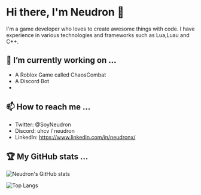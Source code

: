 # Hi there, I'm Neudron 👋

I'm a game developer who loves to create awesome things with code. I have experience in various technologies and frameworks such as Lua,Luau and C++. 

## 🔭 I’m currently working on ...

- A Roblox Game called ChaosCombat
- A Discord Bot
- 
## 📫 How to reach me ...

- Twitter: @SoyNeudron
- Discord: uhcv / neudron
- LinkedIn: https://www.linkedin.com/in/neudronx/

## 🏆 My GitHub stats ...

![Neudron's GitHub stats](https://github-readme-stats.vercel.app/api?username=neudron&show_icons=true&theme=radical)

![Top Langs](https://github-readme-stats.vercel.app/api/top-langs/?username=neudron&layout=compact&theme=radical)

